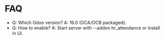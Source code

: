 # FAQ

- Q: Which Odoo version? A: 16.0 (OCA/OCB packaged).
- Q: How to enable? A: Start server with --addon hr_attendance or install in UI.
